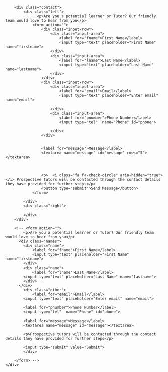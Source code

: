 <!DOCTYPE html>
<html lang="en">
<head>
    <meta charset="UTF-8">
    <meta http-equiv="X-UA-Compatible" content="IE=edge">
    <meta name="viewport" content="width=device-width, initial-scale=1.0">
    <title>Contact Us</title>
    <link rel="stylesheet" href="https://cdnjs.cloudflare.com/ajax/libs/intl-tel-input/17.0.8/css/intlTelInput.css"/>
    <script src="https://cdnjs.cloudflare.com/ajax/libs/intl-tel-input/17.0.8/js/intlTelInput.min.js"></script>
    <link rel="stylesheet" href="contact_us.css">
    <link href="https://fonts.googleapis.com/css2?family=Poppins:ital,wght@0,400;0,600;1,700&display=swap" rel="stylesheet">
    <link rel="stylesheet" href="https://cdnjs.cloudflare.com/ajax/libs/font-awesome/4.7.0/css/font-awesome.min.css">
</head>
<body>
    <div class="fill">
      
        <div class="contact">
            <div class="left">
                  <p>Are you a potential learner or Tutor? Our friendly team would love to hear from you</p>
                <form action="">
                    <div class="input-row">
                        <div class="input-area">
                            <label for="fname">First Name</label>
                            <input type="text" placeholder="First Name" name="firstname">
                        </div>
                        <div class="input-area">
                            <label for="lname">Last Name</label>
                            <input type="text" placeholder="Last Name" name="lastname">
                        </div>
                    </div>
                    <div class="input-row">
                        <div class="input-area">
                            <label for="email">Email</label>
                            <input type="text" placeholder="Enter email" name="email">
                            
                        </div>
                        <div class="input-area">
                            <label for="pnumber">Phone Number</label>
                            <input type="tel"  name="Phone" id="phone">
        
                        </div>
                    </div>
                       
                   
                    <label for="message">Message</label>
                    <textarea name="message" id="message" rows="5"></textarea>
                  
                   
                   
                    <p>  <i class="fa fa-check-circle" aria-hidden="true"></i> Prospective tutors will be contacted through the contact details they have provided for further steps</p>
                    <button type="submit">Send Message</button>
                </form>

            </div>
            <div class="right">

            </div>
        </div>
       
        <!-- <form action="">
            <p>Are you a potential learner or Tutor? Our friendly team would love to hear from you</p>
          <div class="names">
            <div class="name">
                <label for="fname">First Name</label>
                <input type="text" placeholder="First Name" name="firstname">
            </div>
            <div class="name">
                <label for="lname">Last Name</label>
            <input type="text" placeholder="Last Name" name="lastname">
            </div>
          </div>
            <div class="other">
                <label for="email">Email</label>
            <input type="text" placeholder="Enter email" name="email">
            
            <label for="pnumber">Phone Number</label>
            <input type="tel"  name="Phone" id="phone">

            <label for="message">Message</label>
            <textarea name="message" id="message"></textarea>

            <p>Prospective tutors will be contacted through the contact details they have provided for further steps</p>

            <input type="submit" value="Submit">
            </div>
            
        </form> -->
    </div>
</body>
<script>
    const phoneInputField = document.querySelector("#phone");
    const phoneInput = window.intlTelInput(phoneInputField, {
      utilsScript:
        "https://cdnjs.cloudflare.com/ajax/libs/intl-tel-input/17.0.8/js/utils.js",
    });
  </script>
</html>

